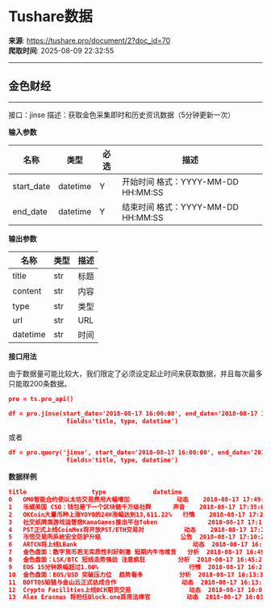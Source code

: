 # Tushare数据

**来源**: https://tushare.pro/document/2?doc_id=70  
**爬取时间**: 2025-08-09 22:32:55

---

## 金色财经

---

接口：jinse
描述：获取金色采集即时和历史资讯数据（5分钟更新一次）

**输入参数**

| 名称 | 类型 | 必选 | 描述 |
| --- | --- | --- | --- |
| start\_date | datetime | Y | 开始时间 格式：YYYY-MM-DD HH:MM:SS |
| end\_date | datetime | Y | 结束时间 格式：YYYY-MM-DD HH:MM:SS |

**输出参数**

| 名称 | 类型 | 描述 |
| --- | --- | --- |
| title | str | 标题 |
| content | str | 内容 |
| type | str | 类型 |
| url | str | URL |
| datetime | str | 时间 |

**接口用法**

由于数据量可能比较大，我们限定了必须设定起止时间来获取数据，并且每次最多只能取200条数据。

```json
pro = ts.pro_api()

df = pro.jinse(start_date='2018-08-17 16:00:00', end_date='2018-08-17 18:00:00', \
                fields='title, type, datetime')
```

或者

```json
df = pro.query('jinse', start_date='2018-08-17 16:00:00', end_date='2018-08-17 18:00:00', \
                fields='title, type, datetime')
```

**数据样例**

```json
title                  type             datetime
0   OMO智能合约使以太坊交易费用大幅增加             动态    2018-08-17 17:49:21
1   币威美国 CSO：钱包是下一个区块链千万级社群      声音    2018-08-17 17:35:06
2   OKCoin大量币种上涨YOYO的24H涨幅达到13,611.22%   行情    2018-08-17 17:29:22
3   社交纸牌类游戏运营商KamaGames推出平台Token              2018-08-17 17:18:54
4   PST正式上线CoinMex将开放PST/ETH交易对           动态    2018-08-17 17:17:10
5   币倍交易所系统安全防护升级                      公告  2018-08-17 17:10:24
6   ARTCN将上线LBank                                动态  2018-08-17 16:59:58
7   金色盘面：数字货币若无实质性利好刺激 短期内牛市难言   分析  2018-08-17 16:49:55
8   金色盘面：LSK/BTC 短线走势强劲 注意疯狂         分析  2018-08-17 16:45:27
9   EOS 15分钟跌幅超过1.00%                         行情  2018-08-17 16:29:29
10  金色盘面：EOS/USD 突破压力位  趋势看多          分析  2018-08-17 16:13:35
11  BOTTOS铂链与金山云正式达成合作                  动态  2018-08-17 16:13:29
12  Crypto Facilities上线BCH期货交易                动态  2018-08-17 16:07:41
13  Alex Erasmus 将担任Block.one首席法律官          动态  2018-08-17 16:03:13
```
